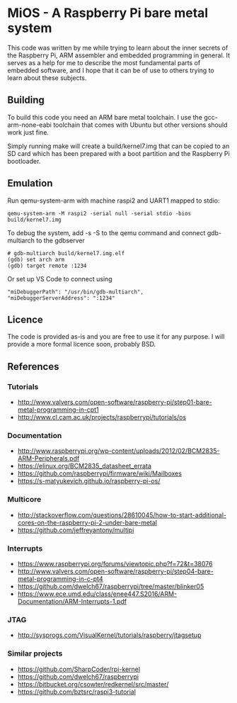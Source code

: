 # MiOS - A Raspberry Pi bare metal system

This code was written by me while trying to learn about the inner secrets of the Raspberry Pi, ARM assembler and embedded programming in general. It serves as a help for me to describe the most fundamental parts of embedded software, and I hope that it can be of use to others trying to learn about these subjects.

## Building

To build this code you need an ARM bare metal toolchain. I use the gcc-arm-none-eabi toolchain that comes with Ubuntu but other versions should work just fine.

Simply running make will create a build/kernel7.img that can be copied to an SD card which has been prepared with a boot partition and the Raspberry Pi bootloader.

## Emulation

Run qemu-system-arm with machine raspi2 and UART1 mapped to stdio:

    qemu-system-arm -M raspi2 -serial null -serial stdio -bios build/kernel7.img

To debug the system, add -s -S to the qemu command and connect gdb-multiarch to the gdbserver

    # gdb-multiarch build/kernel7.img.elf
    (gdb) set arch arm
    (gdb) target remote :1234

Or set up VS Code to connect using

    "miDebuggerPath": "/usr/bin/gdb-multiarch",
    "miDebuggerServerAddress": ":1234"

## Licence

The code is provided as-is and you are free to use it for any purpose. I will provide a more formal licence soon, probably BSD.

## References

### Tutorials

- http://www.valvers.com/open-software/raspberry-pi/step01-bare-metal-programming-in-cpt1
- http://www.cl.cam.ac.uk/projects/raspberrypi/tutorials/os

### Documentation

- http://www.raspberrypi.org/wp-content/uploads/2012/02/BCM2835-ARM-Peripherals.pdf
- https://elinux.org/BCM2835_datasheet_errata
- https://github.com/raspberrypi/firmware/wiki/Mailboxes
- https://s-matyukevich.github.io/raspberry-pi-os/

### Multicore

- http://stackoverflow.com/questions/28610045/how-to-start-additional-cores-on-the-raspberry-pi-2-under-bare-metal
- https://github.com/jeffreyantony/multipi

### Interrupts

- https://www.raspberrypi.org/forums/viewtopic.php?f=72&t=38076
- http://www.valvers.com/open-software/raspberry-pi/step04-bare-metal-programming-in-c-pt4
- https://github.com/dwelch67/raspberrypi/tree/master/blinker05
- https://www.ece.umd.edu/class/enee447.S2016/ARM-Documentation/ARM-Interrupts-1.pdf

### JTAG

- http://sysprogs.com/VisualKernel/tutorials/raspberry/jtagsetup

### Similar projects

- https://github.com/SharpCoder/rpi-kernel
- https://github.com/dwelch67/raspberrypi
- https://bitbucket.org/csowter/redkernel/src/master/
- https://github.com/bztsrc/raspi3-tutorial
